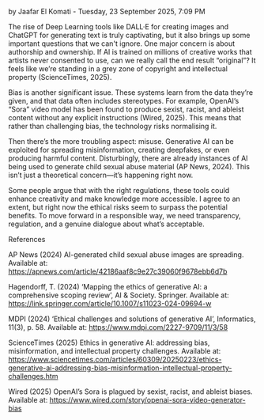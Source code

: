 by Jaafar El Komati - Tuesday, 23 September 2025, 7:09 PM

The rise of Deep Learning tools like DALL·E for creating images and ChatGPT for generating text is truly captivating, but it also brings up some important questions that we can't ignore. One major concern is about authorship and ownership. If AI is trained on millions of creative works that artists never consented to use, can we really call the end result “original”? It feels like we’re standing in a grey zone of copyright and intellectual property (ScienceTimes, 2025).

Bias is another significant issue. These systems learn from the data they’re given, and that data often includes stereotypes. For example, OpenAI’s “Sora” video model has been found to produce sexist, racist, and ableist content without any explicit instructions (Wired, 2025). This means that rather than challenging bias, the technology risks normalising it.

Then there’s the more troubling aspect: misuse. Generative AI can be exploited for spreading misinformation, creating deepfakes, or even producing harmful content. Disturbingly, there are already instances of AI being used to generate child sexual abuse material (AP News, 2024). This isn’t just a theoretical concern—it’s happening right now.

Some people argue that with the right regulations, these tools could enhance creativity and make knowledge more accessible. I agree to an extent, but right now the ethical risks seem to surpass the potential benefits. To move forward in a responsible way, we need transparency, regulation, and a genuine dialogue about what’s acceptable.



References

AP News (2024) AI-generated child sexual abuse images are spreading. Available at: https://apnews.com/article/42186aaf8c9e27c39060f9678ebb6d7b 

Hagendorff, T. (2024) ‘Mapping the ethics of generative AI: a comprehensive scoping review’, AI & Society. Springer. Available at: https://link.springer.com/article/10.1007/s11023-024-09694-w 

MDPI (2024) ‘Ethical challenges and solutions of generative AI’, Informatics, 11(3), p. 58. Available at: https://www.mdpi.com/2227-9709/11/3/58 

ScienceTimes (2025) Ethics in generative AI: addressing bias, misinformation, and intellectual property challenges. Available at: https://www.sciencetimes.com/articles/60309/20250223/ethics-generative-ai-addressing-bias-misinformation-intellectual-property-challenges.htm 

Wired (2025) OpenAI’s Sora is plagued by sexist, racist, and ableist biases. Available at: https://www.wired.com/story/openai-sora-video-generator-bias 
